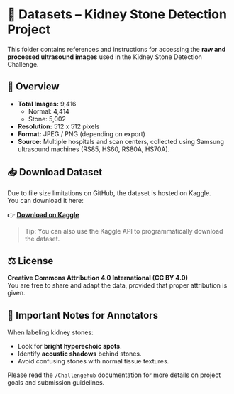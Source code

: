 # 📂 Datasets – Kidney Stone Detection Project

This folder contains references and instructions for accessing the **raw and processed ultrasound images** used in the Kidney Stone Detection Challenge.

## 📝 Overview

- **Total Images:** 9,416
  - Normal: 4,414
  - Stone: 5,002
- **Resolution:** 512 x 512 pixels
- **Format:** JPEG / PNG (depending on export)
- **Source:** Multiple hospitals and scan centers, collected using Samsung ultrasound machines (RS85, HS60, RS80A, HS70A).

## 📥 Download Dataset

Due to file size limitations on GitHub, the dataset is hosted on Kaggle.  
You can download it here:

👉 [**Download on Kaggle**](https://www.kaggle.com/datasets/imtkaggleteam/kidney-stone-classification-and-object-detection/data?select=Normal)

> Tip: You can also use the Kaggle API to programmatically download the dataset.

## ⚖️ License

**Creative Commons Attribution 4.0 International (CC BY 4.0)**  
You are free to share and adapt the data, provided that proper attribution is given.

## 🧠 Important Notes for Annotators

When labeling kidney stones:
- Look for **bright hyperechoic spots**.
- Identify **acoustic shadows** behind stones.
- Avoid confusing stones with normal tissue textures.

Please read the `/Challengehub` documentation for more details on project goals and submission guidelines.
